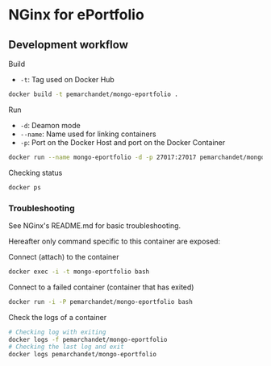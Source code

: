# NGinx for ePortfolio
## Development workflow
Build
- `-t`: Tag used on Docker Hub
```bash
docker build -t pemarchandet/mongo-eportfolio .
```
Run
- `-d`: Deamon mode
- `--name`: Name used for linking containers
- `-p`: Port on the Docker Host and port on the Docker Container
```bash
docker run --name mongo-eportfolio -d -p 27017:27017 pemarchandet/mongo-eportfolio
```
Checking status
```bash
docker ps
```

### Troubleshooting
See NGinx's README.md for basic troubleshooting.

Hereafter only command specific to this container are exposed:

Connect (attach) to the container
```bash
docker exec -i -t mongo-eportfolio bash
```
Connect to a failed container (container that has exited)
```bash
docker run -i -P pemarchandet/mongo-eportfolio bash
```
Check the logs of a container
```bash
# Checking log with exiting
docker logs -f pemarchandet/mongo-eportfolio
# Checking the last log and exit
docker logs pemarchandet/mongo-eportfolio
```
